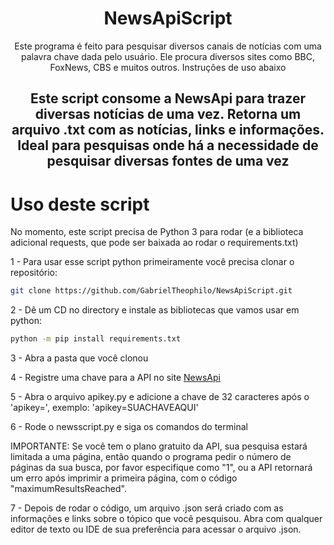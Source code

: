 <h1 align="center"> NewsApiScript</h1>
<p align="center">Este programa é feito para pesquisar diversos canais de notícias com uma palavra chave dada pelo usuário. Ele procura diversos sites como BBC, FoxNews, CBS e muitos outros. Instruções de uso abaixo</p>
<h2 align="center">Este script consome a NewsApi para trazer diversas notícias de uma vez. Retorna um arquivo .txt com as notícias, links e informações. Ideal para pesquisas onde há a necessidade de pesquisar diversas fontes de uma vez</h2>


# Uso deste script

No momento, este script precisa de Python 3 para rodar (e a biblioteca adicional requests, que pode ser baixada ao rodar o requirements.txt)

1 - Para usar esse script python primeiramente você precisa clonar o repositório: 
```bash
git clone https://github.com/GabrielTheophilo/NewsApiScript.git
```

2 - Dê um CD no directory e instale as bibliotecas que vamos usar em python:
```bash
python -m pip install requirements.txt
```

3 - Abra a pasta que você clonou

4 - Registre uma chave para a API no site [NewsApi](https://newsapi.org/)

5 - Abra o arquivo apikey.py e adicione a chave de 32 caracteres após o 'apikey=', exemplo: 'apikey=SUACHAVEAQUI'

6 - Rode o newsscript.py e siga os comandos do terminal

IMPORTANTE: Se você tem o plano gratuito da API, sua pesquisa estará limitada a uma página, então quando o programa pedir o número de páginas da sua busca, por favor especifique como "1", ou a API retornará um erro após imprimir a primeira página, com o código "maximumResultsReached".

7 - Depois de rodar o código, um arquivo .json será criado com as informações e links sobre o tópico que você pesquisou. Abra com qualquer editor de texto ou IDE de sua preferência para acessar o arquivo .json.

